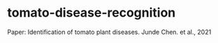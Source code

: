 # tomato-disease-recognition

Paper: Identification of tomato plant diseases. Junde Chen. et al., 2021
